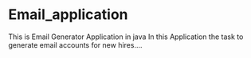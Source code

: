 # Email_application
This is Email Generator Application in java 
In this Application the task to generate email accounts for new hires....
